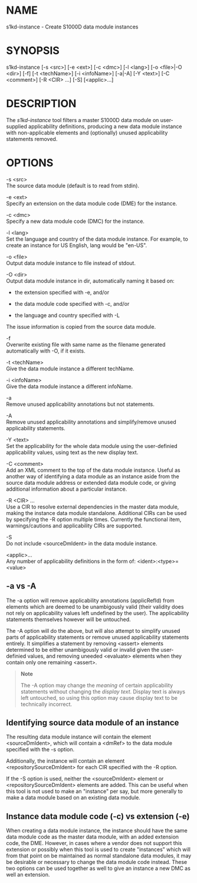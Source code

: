 NAME
====

s1kd-instance - Create S1000D data module instances

SYNOPSIS
========

s1kd-instance \[-s &lt;src&gt;\] \[-e &lt;ext&gt;\] \[-c &lt;dmc&gt;\] \[-l &lt;lang&gt;\] \[-o &lt;file&gt;|-O &lt;dir&gt;\] \[-f\] \[-t &lt;techName&gt;\] \[-i &lt;infoName&gt;\] \[-a|-A\] \[-Y &lt;text&gt;\] \[-C &lt;comment&gt;\] \[-R &lt;CIR&gt; ...\] \[-S\] \[&lt;applic&gt;...\]

DESCRIPTION
===========

The *s1kd-instance* tool filters a master S1000D data module on user-supplied applicability definitions, producing a new data module instance with non-applicable elements and (optionally) unused applicability statements removed.

OPTIONS
=======

-s &lt;src&gt;  
The source data module (default is to read from stdin).

-e &lt;ext&gt;  
Specify an extension on the data module code (DME) for the instance.

-c &lt;dmc&gt;  
Specify a new data module code (DMC) for the instance.

-l &lt;lang&gt;  
Set the language and country of the data module instance. For example, to create an instance for US English, lang would be "en-US".

-o &lt;file&gt;  
Output data module instance to file instead of stdout.

-O &lt;dir&gt;  
Output data module instance in dir, automatically naming it based on:

-   the extension specified with -e, and/or

-   the data module code specified with -c, and/or

-   the language and country specified with -L

The issue information is copied from the source data module.

-f  
Overwrite existing file with same name as the filename generated automatically with -O, if it exists.

-t &lt;techName&gt;  
Give the data module instance a different techName.

-i &lt;infoName&gt;  
Give the data module instance a different infoName.

-a  
Remove unused applicability annotations but not statements.

-A  
Remove unused applicability annotations and simplify/remove unused applicability statements.

-Y &lt;text&gt;  
Set the applicability for the whole data module using the user-definied applicability values, using text as the new display text.

-C &lt;comment&gt;  
Add an XML comment to the top of the data module instance. Useful as another way of identifying a data module as an instance aside from the source data module address or extended data module code, or giving additional information about a particular instance.

-R &lt;CIR&gt; ...  
Use a CIR to resolve external dependencies in the master data module, making the instance data module standalone. Additional CIRs can be used by specifying the -R option multiple times. Currently the functional item, warnings/cautions and applicability CIRs are supported.

-S  
Do not include &lt;sourceDmIdent&gt; in the data module instance.

&lt;applic&gt;...  
Any number of applicability definitions in the form of: &lt;ident&gt;:&lt;type&gt;=&lt;value&gt;

-a vs -A
--------

The -a option will remove applicability annotations (applicRefId) from elements which are deemed to be unambigously valid (their validity does not rely on applicability values left undefined by the user). The applicability statements themselves however will be untouched.

The -A option will do the above, but will also attempt to simplify unused parts of applicability statements or remove unused applicability statements entirely. It simplifies a statement by removing &lt;assert&gt; elements determined to be either unambigously valid or invalid given the user-definied values, and removing uneeded &lt;evaluate&gt; elements when they contain only one remaining &lt;assert&gt;.

> **Note**
>
> The -A option may change the *meaning* of certain applicability statements without changing the *display text*. Display text is always left untouched, so using this option may cause display text to be technically incorrect.

Identifying source data module of an instance
---------------------------------------------

The resulting data module instance will contain the element &lt;sourceDmIdent&gt;, which will contain a &lt;dmRef&gt; to the data module specified with the -s option.

Additionally, the instance will contain an element &lt;repositorySourceDmIdent&gt; for each CIR specified with the -R option.

If the -S option is used, neither the &lt;sourceDmIdent&gt; element or &lt;repositorySourceDmIdent&gt; elements are added. This can be useful when this tool is not used to make an "instance" per say, but more generally to make a data module based on an existing data module.

Instance data module code (-c) vs extension (-e)
------------------------------------------------

When creating a data module instance, the instance should have the same data module code as the master data module, with an added extension code, the DME. However, in cases where a vendor does not support this extension or possibly when this tool is used to create "instances" which will from that point on be maintained as normal standalone data modules, it may be desirable or necessary to change the data module code instead. These two options can be used together as well to give an instance a new DMC as well an extension.
